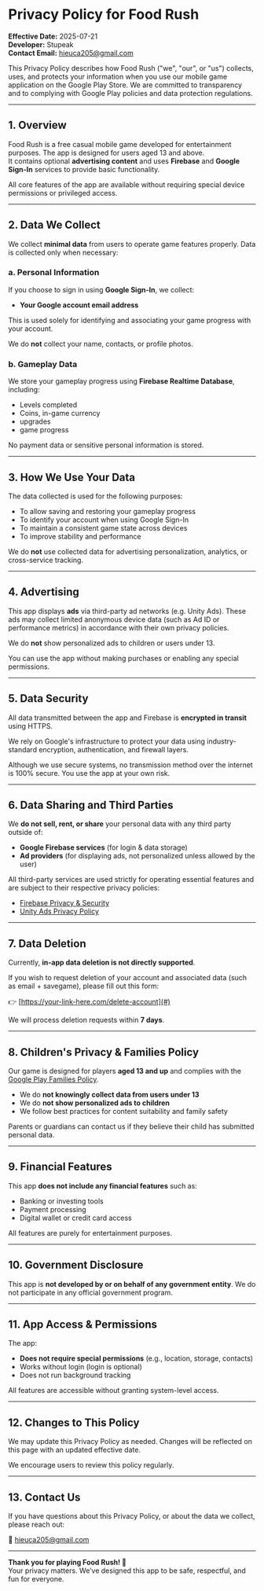 # Privacy Policy for Food Rush

**Effective Date:** 2025-07-21  
**Developer:** Stupeak  
**Contact Email:** hieuca205@gmail.com

This Privacy Policy describes how Food Rush ("we", "our", or "us") collects, uses, and protects your information when you use our mobile game application on the Google Play Store. We are committed to transparency and to complying with Google Play policies and data protection regulations.

---

## 1. Overview

Food Rush is a free casual mobile game developed for entertainment purposes. The app is designed for users aged 13 and above.  
It contains optional **advertising content** and uses **Firebase** and **Google Sign-In** services to provide basic functionality.

All core features of the app are available without requiring special device permissions or privileged access.

---

## 2. Data We Collect

We collect **minimal data** from users to operate game features properly. Data is collected only when necessary:

### a. Personal Information
If you choose to sign in using **Google Sign-In**, we collect:
- **Your Google account email address**

This is used solely for identifying and associating your game progress with your account.

We do **not** collect your name, contacts, or profile photos.

### b. Gameplay Data
We store your gameplay progress using **Firebase Realtime Database**, including:
- Levels completed
- Coins, in-game currency
- upgrades
- game progress

No payment data or sensitive personal information is stored.

---

## 3. How We Use Your Data

The data collected is used for the following purposes:
- To allow saving and restoring your gameplay progress
- To identify your account when using Google Sign-In
- To maintain a consistent game state across devices
- To improve stability and performance

We do **not** use collected data for advertising personalization, analytics, or cross-service tracking.

---

## 4. Advertising

This app displays **ads** via third-party ad networks (e.g. Unity Ads). These ads may collect limited anonymous device data (such as Ad ID or performance metrics) in accordance with their own privacy policies.

We do **not** show personalized ads to children or users under 13.

You can use the app without making purchases or enabling any special permissions.

---

## 5. Data Security

All data transmitted between the app and Firebase is **encrypted in transit** using HTTPS.

We rely on Google's infrastructure to protect your data using industry-standard encryption, authentication, and firewall layers.

Although we use secure systems, no transmission method over the internet is 100% secure. You use the app at your own risk.

---

## 6. Data Sharing and Third Parties

We **do not sell, rent, or share** your personal data with any third party outside of:
- **Google Firebase services** (for login & data storage)
- **Ad providers** (for displaying ads, not personalized unless allowed by the user)

All third-party services are used strictly for operating essential features and are subject to their respective privacy policies:

- [Firebase Privacy & Security](https://firebase.google.com/support/privacy)
- [Unity Ads Privacy Policy](https://unity3d.com/legal/privacy-policy)

---

## 7. Data Deletion

Currently, **in-app data deletion is not directly supported**.

If you wish to request deletion of your account and associated data (such as email + savegame), please fill out this form:

👉 [https://your-link-here.com/delete-account](#)

We will process deletion requests within **7 days**.

---

## 8. Children's Privacy & Families Policy

Our game is designed for players **aged 13 and up** and complies with the [Google Play Families Policy](https://support.google.com/googleplay/android-developer/answer/9283445).

- We do **not knowingly collect data from users under 13**
- We do **not show personalized ads to children**
- We follow best practices for content suitability and family safety

Parents or guardians can contact us if they believe their child has submitted personal data.

---

## 9. Financial Features

This app **does not include any financial features** such as:
- Banking or investing tools
- Payment processing
- Digital wallet or credit card access

All features are purely for entertainment purposes.

---

## 10. Government Disclosure

This app is **not developed by or on behalf of any government entity**. We do not participate in any official government program.

---

## 11. App Access & Permissions

The app:
- **Does not require special permissions** (e.g., location, storage, contacts)
- Works without login (login is optional)
- Does not run background tracking

All features are accessible without granting system-level access.

---

## 12. Changes to This Policy

We may update this Privacy Policy as needed. Changes will be reflected on this page with an updated effective date.

We encourage users to review this policy regularly.

---

## 13. Contact Us

If you have questions about this Privacy Policy, or about the data we collect, please reach out:

📧 hieuca205@gmail.com

---

**Thank you for playing Food Rush! 🍔**  
Your privacy matters. We’ve designed this app to be safe, respectful, and fun for everyone.
